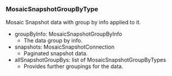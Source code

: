 ### MosaicSnapshotGroupByType
Mosaic Snapshot data with group by info applied to it.

- groupByInfo: MosaicSnapshotGroupByInfo
  - The data group by info.
- snapshots: MosaicSnapshotConnection
  - Paginated snapshot data.
- allSnapshotGroupBys: list of MosaicSnapshotGroupByTypes
  - Provides further groupings for the data.
